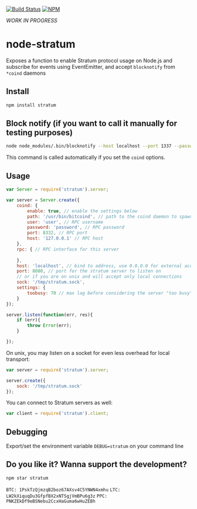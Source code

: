 [![Build Status](https://travis-ci.org/pocesar/node-stratum.png?branch=master)](https://travis-ci.org/pocesar/node-stratum)
[![NPM](https://nodei.co/npm/stratum.png?downloads=true)](https://nodei.co/npm/stratum/)

_WORK IN PROGRESS_

node-stratum
============

Exposes a function to enable Stratum protocol usage on Node.js and subscribe for events using EventEmitter, and accept `blocknotify` from `*coind` daemons

## Install

```bash
npm install stratum
```

## Block notify (if you want to call it manually for testing purposes)

```bash
node node_modules/.bin/blocknotify --host localhost --port 1337 --password willbebase64encoded --hash abcdef...
```

This command is called automatically if you set the `coind` options.

## Usage

```js
var Server = require('stratum').server;

var server = Server.create({
    coind: {
        enable: true, // enable the settings below
        path: '/usr/bin/bitcoind', // path to the coind daemon to spawn
        user: 'user', // RPC username
        password: 'password', // RPC password
        port: 8332, // RPC port
        host: '127.0.0.1' // RPC host
    },
    rpc: { // RPC interface for this server
        
    },
    host: 'localhost', // bind to address, use 0.0.0.0 for external access
    port: 8080, // port for the stratum server to listen on
    // or if you are on unix and will accept only local connections
    sock: '/tmp/stratum.sock',
    settings: {
        toobusy: 70 // max lag before considering the server "too busy" and drop new connections
    }
});

server.listen(function(err, res){
    if (err){
        throw Error(err);
    }

});
```

On unix, you may listen on a socket for even less overhead for local transport:

```js
var server = require('stratum').server;

server.create({
    sock: '/tmp/stratum.sock'
});
```

You can connect to Stratum servers as well:

```js
var client = require('stratum').client;
```

## Debugging

Export/set the environment variable `DEBUG=stratum` on your command line

## Do you like it? Wanna support the development?

```bash
npm star stratum
```

`BTC: 1PskTzQjmzqB2boz67AXsv4C5YNWN4xmhu`
`LTC: LW2kXiquqDu3GfpfBX2xNTSgjVmBPu6g3z`
`PPC: PNKZEkDf9eBSNebu2CcxHaGuma6wHuZEBh`
